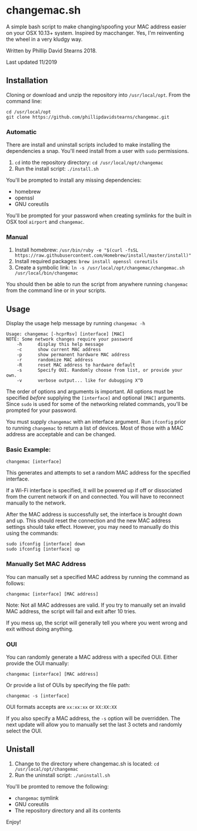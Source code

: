 # changemac.sh

A simple bash script to make changing/spoofing your MAC address easier on your OSX 10.13+ system. Inspired by macchanger. Yes, I'm reinventing the wheel in a very kludgy way.

Written by Phillip David Stearns 2018.

Last updated 11/2019

## Installation

Cloning or download and unzip the repository into `/usr/local/opt`. From the command line:

```
cd /usr/local/opt
git clone https://github.com/phillipdavidstearns/changemac.git
```

### Automatic

There are install and uninstall scripts included to make installing the dependencies a snap. You'll need install from a user with `sudo` permissions.

1. `cd` into the repository directory: `cd /usr/local/opt/changemac`
2. Run the install script: `./install.sh`

You'll be prompted to install any missing dependencies:

* homebrew
* openssl
* GNU coreutils

You'll be prompted for your password when creating symlinks for the built in OSX tool `airport` and `changemac`.

### Manual

1. Install homebrew: `/usr/bin/ruby -e "$(curl -fsSL https://raw.githubusercontent.com/Homebrew/install/master/install)"`
2. Install required packages: `brew install openssl coreutils`
3. Create a symbolic link: `ln -s /usr/local/opt/changemac/changemac.sh /usr/local/bin/changemac`

You should then be able to run the script from anywhere running `changemac` from the command line or in your scripts.

## Usage

Display the usage help message by running `changemac -h`

```
Usage: changemac [-hcprRsv] [interface] [MAC]
NOTE: Some network changes require your password
	-h		display this help message
	-c		show current MAC address
	-p		show permanent hardware MAC address
	-r		randomize MAC address
	-R		reset MAC address to hardware default
	-s		Specify OUI. Randomly choose from list, or provide your own.
	-v		verbose output... like for dubugging X^D
```


The order of options and arguments is important. All options must be specified *before* supplying the `[interface]` and optional `[MAC]` arguments. Since `sudo` is used for some of the networking related commands, you'll be prompted for your password.


You must supply `changemac` with an interface argument. Run `ifconfig` prior to running `changemac` to return a list of devices. Most of those with a MAC address are acceptable and can be changed.

### Basic Example:

```
changemac [interface]
```

This generates and attempts to set a random MAC address for the specified interface.

If a Wi-Fi interface is specified, it will be powered up if off or dissociated from the current network if on and connected. You will have to reconnect manually to the network.

After the MAC address is successfully set, the interface is brought down and up. This should reset the connection and the new MAC address settings should take effect. However, you may need to manually do this using the commands:

```
sudo ifconfig [interface] down
sudo ifconfig [interface] up
``` 

### Manually Set MAC Address

You can manually set a specified MAC address by running the command as follows:

```
changemac [interface] [MAC address]
```

Note: Not all MAC addresses are valid. If you try to manually set an invalid MAC address, the script will fail and exit after 10 tries.

If you mess up, the script will generally tell you where you went wrong and exit without doing anything.

### OUI

You can randomly generate a MAC address with a specifed OUI. Either provide the OUI manually:

```
changemac [interface] [MAC address]
```

Or provide a list of OUIs by specifying the file path:

```
changemac -s [interface]
```

OUI formats accepts are `xx:xx:xx` or `XX:XX:XX`

If you also specify a MAC address, the `-s` option will be overridden. The next update will allow you to manually set the last 3 octets and randomly select the OUI.

## Unistall

1. Change to the directory where changemac.sh is located: `cd /usr/local/opt/changemac`
2. Run the uninstall script: `./uninstall.sh`

You'll be promted to remove the following:

* `changemac` symlink
* GNU coreutils
* The repository directory and all its contents

Enjoy!
